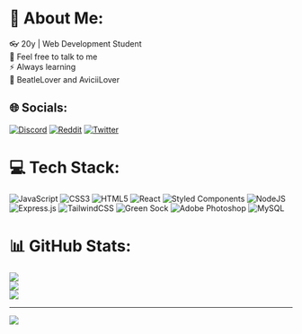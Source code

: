 # 💫 About Me:
👓 20y | Web Development Student<br>🍃 Feel free to talk to me<br>⚡️ Always learning<br>🎹 BeatleLover and AviciiLover

## 🌐 Socials:
[![Discord](https://img.shields.io/badge/Discord-%237289DA.svg?logo=discord&logoColor=white)](https://discord.gg/madeon4889) [![Reddit](https://img.shields.io/badge/Reddit-%23FF4500.svg?logo=Reddit&logoColor=white)](https://reddit.com/user/Latter_Run_8399) [![Twitter](https://img.shields.io/badge/Twitter-%231DA1F2.svg?logo=Twitter&logoColor=white)](https://twitter.com/@Leonard38469871) 

# 💻 Tech Stack:
![JavaScript](https://img.shields.io/badge/javascript-%23323330.svg?style=for-the-badge&logo=javascript&logoColor=%23F7DF1E) ![CSS3](https://img.shields.io/badge/css3-%231572B6.svg?style=for-the-badge&logo=css3&logoColor=white) ![HTML5](https://img.shields.io/badge/html5-%23E34F26.svg?style=for-the-badge&logo=html5&logoColor=white) ![React](https://img.shields.io/badge/react-%2320232a.svg?style=for-the-badge&logo=react&logoColor=%2361DAFB) ![Styled Components](https://img.shields.io/badge/styled--components-DB7093?style=for-the-badge&logo=styled-components&logoColor=white) ![NodeJS](https://img.shields.io/badge/node.js-6DA55F?style=for-the-badge&logo=node.js&logoColor=white) ![Express.js](https://img.shields.io/badge/express.js-%23404d59.svg?style=for-the-badge&logo=express&logoColor=%2361DAFB) ![TailwindCSS](https://img.shields.io/badge/tailwindcss-%2338B2AC.svg?style=for-the-badge&logo=tailwind-css&logoColor=white) ![Green Sock](https://img.shields.io/badge/green%20sock-88CE02?style=for-the-badge&logo=greensock&logoColor=white) ![Adobe Photoshop](https://img.shields.io/badge/adobephotoshop-%2331A8FF.svg?style=for-the-badge&logo=adobephotoshop&logoColor=white) ![MySQL](https://img.shields.io/badge/mysql-%2300f.svg?style=for-the-badge&logo=mysql&logoColor=white)
# 📊 GitHub Stats:
![](https://github-readme-stats.vercel.app/api?username=leonardotavares20&theme=radical&hide_border=true&include_all_commits=true&count_private=true)<br/>
![](https://github-readme-streak-stats.herokuapp.com/?user=leonardotavares20&theme=radical&hide_border=true)<br/>
![](https://github-readme-stats.vercel.app/api/top-langs/?username=leonardotavares20&theme=radical&hide_border=true&include_all_commits=true&count_private=true&layout=compact)

---
[![](https://visitcount.itsvg.in/api?id=leonardotavares20&icon=0&color=0)](https://visitcount.itsvg.in)

<!-- Proudly created with GPRM ( https://gprm.itsvg.in ) -->
